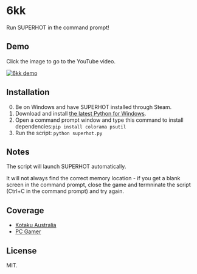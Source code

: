 # 6kk

Run SUPERHOT in the command prompt!

## Demo

Click the image to go to the YouTube video.

[![6kk demo](https://img.youtube.com/vi/_UqyskXffZc/0.jpg)](https://www.youtube.com/watch?v=_UqyskXffZc)

## Installation

0. Be on Windows and have SUPERHOT installed through Steam.
1. Download and install [the latest Python for Windows](https://www.python.org/ftp/python/3.5.1/python-3.5.1.exe).
2. Open a command prompt window and type this command to install dependencies:`pip install colorama psutil`
3. Run the script: `python superhot.py`

## Notes

The script will launch SUPERHOT automatically.

It will not always find the correct memory location - if you get a blank screen in the command prompt, close the game and termninate the script (Ctrl+C in the command prompt) and try again.

## Coverage

* [Kotaku Australia]
* [PC Gamer]

[Kotaku Australia]: https://www.kotaku.com.au/2016/03/you-can-run-superhots-menus-through-a-command-prompt/
[PC Gamer]: http://www.pcgamer.com/python-wiz-gets-superhots-menus-and-minigames-running-in-command-prompt/

## License

MIT.
